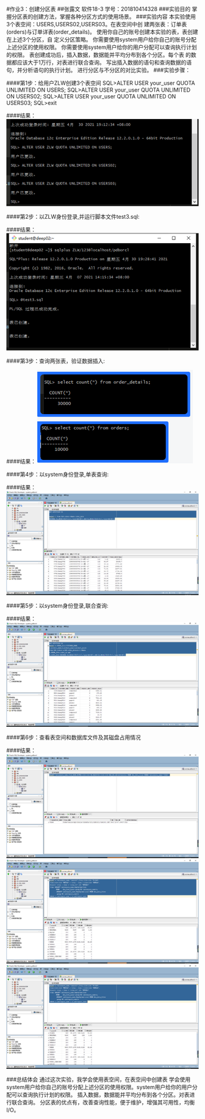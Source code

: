 #作业3：创建分区表
##张露文  软件18-3  学号：201810414328
###实验目的
    掌握分区表的创建方法，掌握各种分区方式的使用场景。
###实验内容
      本实验使用3个表空间：USERS,USERS02,USERS03。在表空间中创
    建两张表：订单表(orders)与订单详表(order_details)。
        使用你自己的账号创建本实验的表，表创建在上述3个分区，自
    定义分区策略。
      你需要使用system用户给你自己的账号分配上述分区的使用权限。
      你需要使用system用户给你的用户分配可以查询执行计划的权限。
      表创建成功后，插入数据，数据能并平均分布到各个分区。每个表
    的数据都应该大于1万行，对表进行联合查询。
      写出插入数据的语句和查询数据的语句，并分析语句的执行计划。
      进行分区与不分区的对比实验。
###实验步骤：

####第1步：给用户ZLW创建3个表空间
SQL>ALTER USER your_user QUOTA UNLIMITED ON USERS;
SQL>ALTER USER your_user QUOTA UNLIMITED ON USERS02;
SQL>ALTER USER your_user QUOTA UNLIMITED ON USERS03;
SQL>exit

####结果：
![ALT TEXT](A1.png)

####第2步：以ZLW身份登录,并运行脚本文件test3.sql:

####结果：
![ALT TEXT](B.png)


####第3步：查询两张表，验证数据插入:

####结果：
![ALT TEXT](C.png)

####第4步：以system身份登录,单表查询:

####结果：
![ALT TEXT](D.png)

####第5步：以system身份登录,联合查询:

####结果：
![ALT TEXT](E.png)


####第6步：查看表空间和数据库文件及其磁盘占用情况

####结果：
![ALT TEXT](F.png)
![ALT TEXT](G.png)
![ALT TEXT](H.png)

###总结体会
  通过这次实验，我学会使用表空间，在表空间中创建表
  学会使用system用户给你自己的账号分配上述分区的使用权限。system用户给你的用户分配可以查询执行计划的权限。
  插入数据，数据能并平均分布到各个分区。对表进行联合查询。
  分区表的优点有，改善查询性能，便于维护，增强其可用性，均衡I/O。



